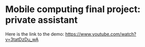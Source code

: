 # Mobile computing final project: private assistant

Here is the link to the demo: https://www.youtube.com/watch?v=3tatDzDu_wA

